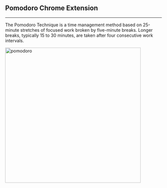 ## Pomodoro Chrome Extension

-----------------------------

The Pomodoro Technique is a time management method based on 25-minute stretches of focused work broken by five-minute breaks. Longer breaks, typically 15 to 30 minutes, are taken after four consecutive work intervals.


<img width="436" alt="pomodoro" src="https://user-images.githubusercontent.com/9657488/210337385-22441362-f23e-49d2-b10f-11a74ed7ce9c.png">

